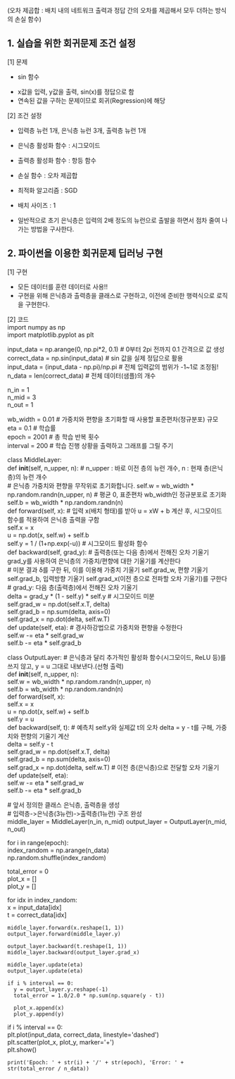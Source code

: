 (오차 제곱합 : 배치 내의 네트워크 출력과 정답 간의 오차를 제곱해서 모두 더하는 방식의 손실 함수)  
  
## 1. 실습을 위한 회귀문제 조건 설정  
  
[1] 문제  
 - sin 함수  
  + x값을 입력, y값을 출력, sin(x)를 정답으로 함  
  + 연속된 값을 구하는 문제이므로 회귀(Regression)에 해당  
  
[2] 조건 설정  
 - 입력층 뉴런 1개, 은닉층 뉴런 3개, 출력층 뉴런 1개  
 - 은닉층 활성화 함수 : 시그모이드  
 - 출력층 활성화 함수 : 항등 함수  
 - 손실 함수 : 오차 제곱합  
 - 최적화 알고리즘 : SGD  
 - 배치 사이즈 : 1  
  
- 일반적으로 초기 은닉층은 입력의 2배 정도의 뉴런으로 출발을 하면서 점차 줄여 나가는 방법을 구사한다.  
  
## 2. 파이썬을 이용한 회귀문제 딥러닝 구현  
  
 [1] 구현  
  - 모든 데이터를 훈련 데이터로 사용!!  
  - 구현을 위해 은닉층과 출력층을 클래스로 구현하고, 이전에 준비한 행력식으로 로직을 구현한다.  
  
 [2] 코드   
import numpy as np  
import matplotlib.pyplot as plt  
  
input_data = np.arange(0, np.pi*2, 0.1)  # 0부터 2pi 전까지 0.1 간격으로 값 생성  
correct_data = np.sin(input_data)  # sin 값을 실제 정답으로 활용  
input_data = (input_data - np.pi)/np.pi # 전체 입력값의 범위가 -1~1로 조정됨!   
n_data = len(correct_data)  # 전체 데이터(샘플)의 개수  
  
n_in = 1  
n_mid = 3  
n_out = 1  
  
wb_width = 0.01  # 가중치와 편향을 초기화할 때 사용할 표준편차(정규분포) 규모  
eta = 0.1  # 학습률  
epoch = 2001  # 총 학습 반복 횟수  
interval = 200  # 학습 진행 상황을 출력하고 그래프를 그릴 주기  
  
class MiddleLayer:  
  def __init__(self, n_upper, n):  # n_upper : 바로 이전 층의 뉴런 개수, n : 현재 층(은닉층)의 뉴런 개수  
    # 은닉층 가중치와 편향을 무작위로 초기화합니다.
    self.w = wb_width * np.random.randn(n_upper, n)  # 평균 0, 표준편차 wb_width인 정규분포로 초기화  
    self.b = wb_width * np.random.randn(n)  
  def forward(self, x):  # 입력 x(배치 형태)를 받아 u = xW + b 계산 후, 시그모이드 함수를 적용하여 은닉층 출력을 구함  
    self.x = x  
    u = np.dot(x, self.w) + self.b  
    self.y = 1 / (1+np.exp(-u))  # 시그모이드 활성화 함수  
  def backward(self, grad_y):  # 출력층(또는 다음 층)에서 전해진 오차 기울기 grad_y를 사용하여 은닉층의 가중치/편향에 대한 기울기를 계산한다  
    # 미분 결과 δ를 구한 뒤, 이를 이용해 가중치 기울기 self.grad_w, 편향 기울기 self.grad_b, 입력방향 기울기 self.grad_x(이전 층으로 전파할 오차 기울기)를 구한다  
    # grad_y: 다음 층(출력층)에서 전해진 오차 기울기  
    delta = grad_y * (1 - self.y) * self.y  # 시그모이드 미분  
    self.grad_w = np.dot(self.x.T, delta)  
    self.grad_b = np.sum(delta, axis=0)  
    self.grad_x = np.dot(delta, self.w.T)  
  def update(self, eta):  # 경사하강법으로 가중치와 편향을 수정한다  
    self.w -= eta * self.grad_w  
    self.b -= eta * self.grad_b  
  
class OutputLayer:  # 은닉층과 달리 추가적인 활성화 함수(시그모이드, ReLU 등)를 쓰지 않고, y = u 그대로 내보낸다.(선형 출력)  
  def __init__(self, n_upper, n):  
    self.w = wb_width * np.random.randn(n_upper, n)  
    self.b = wb_width * np.random.randn(n)  
  def forward(self, x):  
    self.x = x  
    u = np.dot(x, self.w) + self.b  
    self.y = u  
  def backward(self, t):  # 예측치 self.y와 실제값 t의 오차 delta = y - t를 구해, 가중치와 편향의 기울기 계산  
    delta = self.y - t  
    self.grad_w = np.dot(self.x.T, delta)  
    self.grad_b = np.sum(delta, axis=0)  
    self.grad_x = np.dot(delta, self.w.T)  # 이전 층(은닉층)으로 전달할 오차 기울기
  def update(self, eta):  
    self.w -= eta * self.grad_w  
    self.b -= eta * self.grad_b  

\# 앞서 정의한 클래스 은닉층, 출력층을 생성  
\# 입력층->은닉층(3뉴런)->출력층(1뉴런) 구조 완성  
middle_layer = MiddleLayer(n_in, n_mid) 
output_layer = OutputLayer(n_mid, n_out)  
  
for i in range(epoch):  
  index_random = np.arange(n_data)  
  np.random.shuffle(index_random)  
  
  total_error = 0  
  plot_x = []  
  plot_y = []  
  
  for idx in index_random:  
    x = input_data[idx]  
    t = correct_data[idx]  
  
    middle_layer.forward(x.reshape(1, 1))  
    output_layer.forward(middle_layer.y)  
  
    output_layer.backward(t.reshape(1, 1))  
    middle_layer.backward(output_layer.grad_x)  
  
    middle_layer.update(eta)  
    output_layer.update(eta)  
  
    if i % interval == 0:  
      y = output_layer.y.reshape(-1)  
      total_error = 1.0/2.0 * np.sum(np.square(y - t))  
  
      plot_x.append(x)  
      plot_y.append(y)  
      
  if i % interval == 0:  
    plt.plot(input_data, correct_data, linestyle='dashed')  
    plt.scatter(plot_x, plot_y, marker='+')  
    plt.show()  
  
    print('Epoch: ' + str(i) + '/' + str(epoch), 'Error: ' + str(total_error / n_data))  
